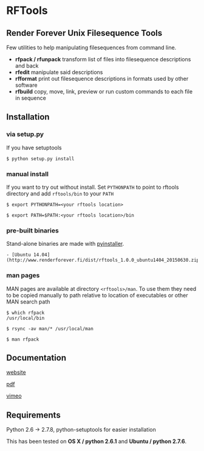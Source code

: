 # RFTools
## Render Forever Unix Filesequence Tools

Few utilities to help manipulating filesequences from command line.
- **rfpack / rfunpack**	transform list of files into filesequence descriptions and back 
- **rfedit**			manipulate said descriptions
- **rfformat**			print out filesequence descriptions in formats used by other software
- **rfbuild**			copy, move, link, preview or run custom commands to each file in sequence

## Installation
### via setup.py
If you have setuptools

	$ python setup.py install

### manual install
If you want to try out without install. Set `PYTHONPATH` to point to rftools directory and add `rftools/bin` to your `PATH`

	$ export PYTHONPATH=<your rftools location>

	$ export PATH=$PATH:<your rftools location>/bin

### pre-built binaries
Stand-alone binaries are made with [pyinstaller](http://www.pyinstaller.org/).

	- [Ubuntu 14.04](http://www.renderforever.fi/dist/rftools_1.0.0_ubuntu1404_20150630.zip)

### man pages
MAN pages are available at directory `<rftools>/man`. To use them they need to be copied manually to path relative to location of executables or other MAN search path

```
$ which rfpack
/usr/local/bin

$ rsync -av man/* /usr/local/man

$ man rfpack
```

## Documentation

[website](http://www.renderforever.fi/)

[pdf](http://renderforever.fi/docs/rftools_v1.0.0.pdf)

[vimeo](https://vimeo.com/101410363)

## Requirements
Python 2.6 -> 2.7.8, python-setuptools for easier installation

This has been tested on **OS X / python 2.6.1** and **Ubuntu / python 2.7.6**.
